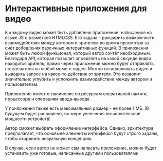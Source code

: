 # Интерактивные приложения для видео


К каждому видео может быть добавлено приложение, написанное на языке JS с разметкой HTMLCSS. Его задача - расширить возможности взаимодействия между автором и зрителем во время просмотра за счёт добовления различных интерактивных функций. В приложении может быть любой функционал, который автор сочтёт необходимым. Благодаря API, которая позволит определять на какой секунде видео находится зритель, прямо через приложение можно будет отправлять пользователя на любой момент видео. Можно останавливать видео и выводить запрос на какое-то действие от зрителя. Это позволит значительно углубить и усложнить взаимодействие между автором и пользователем.

Приложение имеет ограничение по ресурсам оперативной памяти, процессора и операциям ввода-вывода. 

У приложения также есть максимальный размер - не более 1 МБ. (В будущем будет расширено, по мере увелчения вычислительной мощности устройств)

Автор сможет выбрать оформление интерфейса. Однако, архитектура предполагает, что основыне элементы интерфейся будут строго заданы, чтобы схоранить визуальную концепцию.

В случае, если автор не может сам написать приложение, можно будет установить уже готовые, написанные другими пользователями.

